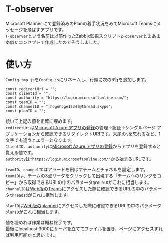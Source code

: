 # T-observer
Microsoft Planner にて登録済みのPlanの着手状況をみてMicrosoft Teamsにメッセージを飛ばすアプリです。  
`T-observer`という名前は以前作ったZabbix監視スクリプト`Z-observer`とまあまあ似たコンセプトで作成したのでそうしました。  

# 使い方

`Config_tmp.js`を`Config.js`にリネームし、行頭に次の6行を追加します。

```
const redirectUri = "";
const clientId = "";
const authority = "https://login.microsoftonline.com/";
const teamID = "";
const channelID = "[hogehoge1234]@thread.skype";
const planID = "";
```

続いて上記の値を正確に埋めます。  
`redirectUri`は[Microsoft Azure アプリの登録](https://portal.azure.com/#blade/Microsoft_AAD_RegisteredApps/ApplicationsListBlade)の管理->認証->シングルページ アプリケーションから確認できるリダイレクトURIです。末尾の`\`を忘れるなど、1文字でも違うとエラーとなります。  
`ClientID`、`authority`は[Microsoft Azure アプリの登録](https://portal.azure.com/#blade/Microsoft_AAD_RegisteredApps/ApplicationsListBlade)からアプリを登録すると貰える値です。  
`authority`は`"https://login.microsoftonline.com/"`から始まるURLです。  
  
`teamID`、`channelID`はアラートを飛ばすチームとチャネルを設定します。  
`teamID`は、チームの3点リーダをクリックして出現する「チームへのリンクをコピー」から取得できるURLの中のパラメータ`groupID`がこれに相当します。  
`channelID`は[Web版のTeams](https://teams.microsoft.com/)にアクセスした際に確認できるURLの中のパラメータ`threadId`がこれに相当します。  
  
`planID`は[Web版のplanner](https://tasks.office.com/)にアクセスした際に確認できるURLの中のパラメータ`planID`がこれに相当します。  
  
値を埋めれば作業は概ね終了です。  
最後にlocalhost:3000にサーバを立ててファイルを置き、ページにアクセスすれば利用可能かと思います。  

